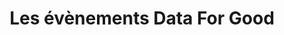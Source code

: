 ---
template: EmptyPage
slug: 'events'
title: Les évènements Data For Good
featuredImage: ''
subtitle: ""
meta:
  description: This is a meta description.
  title: Data For Good
---